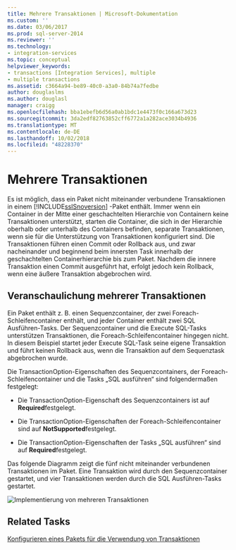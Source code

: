 ```yaml
---
title: Mehrere Transaktionen | Microsoft-Dokumentation
ms.custom: ''
ms.date: 03/06/2017
ms.prod: sql-server-2014
ms.reviewer: ''
ms.technology:
- integration-services
ms.topic: conceptual
helpviewer_keywords:
- transactions [Integration Services], multiple
- multiple transactions
ms.assetid: c3664a94-be89-40c0-a3a0-84b74a7fedbe
author: douglaslms
ms.author: douglasl
manager: craigg
ms.openlocfilehash: bba1ebefb6d56a0ab1bdc1e4473f0c166a673d23
ms.sourcegitcommit: 3da2edf82763852cff6772a1a282ace3034b4936
ms.translationtype: MT
ms.contentlocale: de-DE
ms.lasthandoff: 10/02/2018
ms.locfileid: "48228370"
---
```

# <a name="multiple-transactions"></a>Mehrere Transaktionen
  Es ist möglich, dass ein Paket nicht miteinander verbundene Transaktionen in einem [!INCLUDE[ssISnoversion](../includes/ssisnoversion-md.md)] -Paket enthält. Immer wenn ein Container in der Mitte einer geschachtelten Hierarchie von Containern keine Transaktionen unterstützt, starten die Container, die sich in der Hierarchie oberhalb oder unterhalb des Containers befinden, separate Transaktionen, wenn sie für die Unterstützung von Transaktionen konfiguriert sind. Die Transaktionen führen einen Commit oder Rollback aus, und zwar nacheinander und beginnend beim innersten Task innerhalb der geschachtelten Containerhierarchie bis zum Paket. Nachdem die innere Transaktion einen Commit ausgeführt hat, erfolgt jedoch kein Rollback, wenn eine äußere Transaktion abgebrochen wird.  
  
## <a name="illustration-of-multiple-transactions"></a>Veranschaulichung mehrerer Transaktionen  
 Ein Paket enthält z. B. einen Sequenzcontainer, der zwei Foreach-Schleifencontainer enthält, und jeder Container enthält zwei SQL Ausführen-Tasks. Der Sequenzcontainer und die Execute SQL-Tasks unterstützen Transaktionen, die Foreach-Schleifencontainer hingegen nicht. In diesem Beispiel startet jeder Execute SQL-Task seine eigene Transaktion und führt keinen Rollback aus, wenn die Transaktion auf dem Sequenztask abgebrochen wurde.  
  
 Die TransactionOption-Eigenschaften des Sequenzcontainers, der Foreach-Schleifencontainer und die Tasks „SQL ausführen“ sind folgendermaßen festgelegt:  
  
-   Die TransactionOption-Eigenschaft des Sequenzcontainers ist auf **Required**festgelegt.  
  
-   Die TransactionOption-Eigenschaften der Foreach-Schleifencontainer sind auf **NotSupported**festgelegt.  
  
-   Die TransactionOption-Eigenschaften der Tasks „SQL ausführen“ sind auf **Required**festgelegt.  
  
 Das folgende Diagramm zeigt die fünf nicht miteinander verbundenen Transaktionen im Paket. Eine Transaktion wird durch den Sequenzcontainer gestartet, und vier Transaktionen werden durch die SQL Ausführen-Tasks gestartet.  
  
 ![Implementierung von mehreren Transaktionen](media/mw-dts-trans2.gif "Implementation of multiple transactions")  
  
## <a name="related-tasks"></a>Related Tasks  
 [Konfigurieren eines Pakets für die Verwendung von Transaktionen](../relational-databases/native-client-ole-db-transactions/transactions.md)  
  
  
